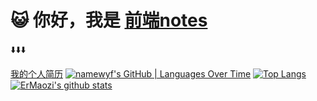 # 😺 你好，我是 [前端notes](https://namewyf.github.io)
⬇️⬇️⬇️

[我的个人简历](https://namewyf.github.io/#%E4%BD%9C%E8%80%85%E7%AE%80%E5%8E%86)
[![namewyf's GitHub | Languages Over Time](https://stats.quira.sh/namewyf/languages-over-time?theme=dark)](https://quira.sh?utm_source=widgets&utm_campaign=namewyf)
[![Top Langs](https://github-readme-stats.vercel.app/api/top-langs/?username=namewyf&layout=compact&hide_title=true&hide_border=true&theme=onedark)](https://namewyf.github.io)
[![ErMaozi's github stats](https://github-readme-stats.vercel.app/api?username=namewyf&hide=issues&show_icons=true&line_height=24&hide_title=true&hide_border=true&theme=onedark)](https://namewyf.github.io)
